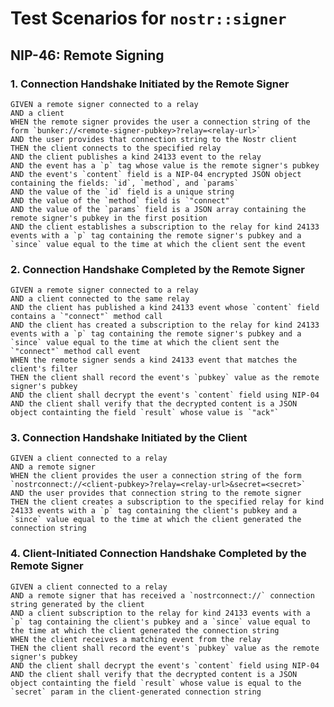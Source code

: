 # Test Scenarios for `nostr::signer`

## NIP-46: Remote Signing

### 1. Connection Handshake Initiated by the Remote Signer

    GIVEN a remote signer connected to a relay
    AND a client
    WHEN the remote signer provides the user a connection string of the form `bunker://<remote-signer-pubkey>?relay=<relay-url>`
    AND the user provides that connection string to the Nostr client
    THEN the client connects to the specified relay
    AND the client publishes a kind 24133 event to the relay
    AND the event has a `p` tag whose value is the remote signer's pubkey
    AND the event's `content` field is a NIP-04 encrypted JSON object containing the fields: `id`, `method`, and `params`
    AND the value of the `id` field is a unique string
    AND the value of the `method` field is `"connect"`
    AND the value of the `params` field is a JSON array containing the remote signer's pubkey in the first position
    AND the client establishes a subscription to the relay for kind 24133 events with a `p` tag containing the remote signer's pubkey and a `since` value equal to the time at which the client sent the event

### 2. Connection Handshake Completed by the Remote Signer

    GIVEN a remote signer connected to a relay
    AND a client connected to the same relay
    AND the client has published a kind 24133 event whose `content` field contains a `"connect"` method call
    AND the client has created a subscription to the relay for kind 24133 events with a `p` tag containing the remote signer's pubkey and a `since` value equal to the time at which the client sent the `"connect"` method call event
    WHEN the remote signer sends a kind 24133 event that matches the client's filter
    THEN the client shall record the event's `pubkey` value as the remote signer's pubkey
    AND the client shall decrypt the event's `content` field using NIP-04
    AND the client shall verify that the decrypted content is a JSON object containting the field `result` whose value is `"ack"`

### 3. Connection Handshake Initiated by the Client

    GIVEN a client connected to a relay
    AND a remote signer
    WHEN the client provides the user a connection string of the form `nostrconnect://<client-pubkey>?relay=<relay-url>&secret=<secret>`
    AND the user provides that connection string to the remote signer
    THEN the client creates a subscription to the specified relay for kind 24133 events with a `p` tag containing the client's pubkey and a `since` value equal to the time at which the client generated the connection string

### 4. Client-Initiated Connection Handshake Completed by the Remote Signer

    GIVEN a client connected to a relay
    AND a remote signer that has received a `nostrconnect://` connection string generated by the client
    AND a client subscription to the relay for kind 24133 events with a `p` tag containing the client's pubkey and a `since` value equal to the time at which the client generated the connection string
    WHEN the client receives a matching event from the relay
    THEN the client shall record the event's `pubkey` value as the remote signer's pubkey
    AND the client shall decrypt the event's `content` field using NIP-04
    AND the client shall verify that the decrypted content is a JSON object containting the field `result` whose value is equal to the `secret` param in the client-generated connection string
